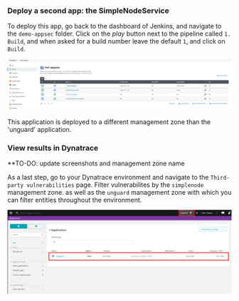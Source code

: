
### Deploy a second app: the SimpleNodeService

To deploy this app, go back to the dashboard of Jenkins, and navigate to the `demo-appsec` folder.
Click on the *play* button next to the pipeline called `1. Build`, and when asked for a build number leave the default `1`, and click on `Build`.

![](../../assets/images/2-9-jenkins-demo-appsec.png)

This application is deployed to a different management zone than the 'unguard' application.

### View results in Dynatrace
**TO-DO: update screenshots and management zone name

As a last step, go to your Dynatrace environment and navigate to the `Third-party vulnerabilities` page. Filter vulnerabilites by the `simplenode` management zone.  as well as the `unguard` management zone with which you can filter entities throughout the environment. 


![unguard](../../assets/images/2-10-unguard-configuration.png)


